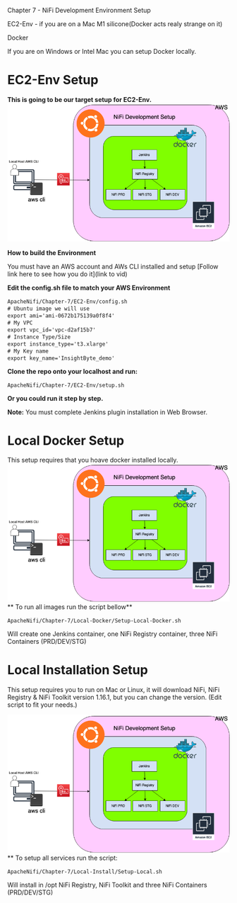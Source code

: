 Chapter 7 - NiFi Development Environment Setup


EC2-Env - if you are on a Mac M1 silicone(Docker acts realy strange on it)

Docker 

If you are on Windows or Intel Mac you can setup Docker locally. 

# EC2-Env Setup
**This is going to be our target setup for EC2-Env.**
![Chapter 7 - NiFi Development Environment Setup](https://github.com/InsightByte/ApacheNifi/blob/main/Chapter-7/images/NIFI%20DEVELOPMENT.png)

**How to build the Environment**

You must have an AWS account and AWs CLI installed and setup [Follow link here to see how you do it](link to vid)


**Edit the config.sh file to match your AWS Environment**
```
ApacheNifi/Chapter-7/EC2-Env/config.sh
# Ubuntu image we will use
export ami='ami-0672b175139a0f8f4'
# My VPC 
export vpc_id='vpc-d2af15b7' 
# Instance Type/Size
export instance_type='t3.xlarge'
# My Key name
export key_name='InsightByte_demo'

```

**Clone the repo onto your localhost and run:**
```
ApacheNifi/Chapter-7/EC2-Env/setup.sh

```

**Or you could run it step by step.**

**Note:**
You must complete Jenkins plugin installation in Web Browser.



# Local Docker Setup 

This setup requires that you hoave docker installed locally. 
![Chapter 7 - NiFi Local Docker Environment Setup](https://github.com/InsightByte/ApacheNifi/blob/main/Chapter-7/images/NIFI%20DEVELOPMENT.png)
** To run all images run the script bellow**
```
ApacheNifi/Chapter-7/Local-Docker/Setup-Local-Docker.sh

```

Will create one Jenkins container, one NiFi Registry container, three NiFi Containers (PRD/DEV/STG)


# Local Installation Setup
This setup requires you to run on Mac or Linux, it will download NiFi, NiFi Registry & NiFi Toolkit version 1.16.1, but you can change the version. (Edit script to fit your needs.)

![Chapter 7 - NiFi Local Installation Development Environment Setup](https://github.com/InsightByte/ApacheNifi/blob/main/Chapter-7/images/NIFI%20DEVELOPMENT.png)
** To setup all services run the script:
```
ApacheNifi/Chapter-7/Local-Install/Setup-Local.sh
```

Will install in /opt NiFi Registry, NiFi Toolkit and three NiFi Containers (PRD/DEV/STG)
